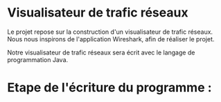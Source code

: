 ﻿# Visualisateur de trafic réseaux

Le projet repose sur la construction d'un visualisateur de trafic réseaux. Nous nous inspirons de l'application Wireshark, afin de réaliser le projet. 

Notre visualisateur de trafic réseaux sera écrit avec le langage de programmation Java. 

# Etape de l'écriture du programme : 

